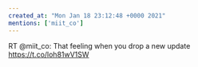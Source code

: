 ```yaml
---
created_at: "Mon Jan 18 23:12:48 +0000 2021"
mentions: ['miit_co']
---
```


RT @miit_co: That feeling when you drop a new update https://t.co/loh81wV1SW